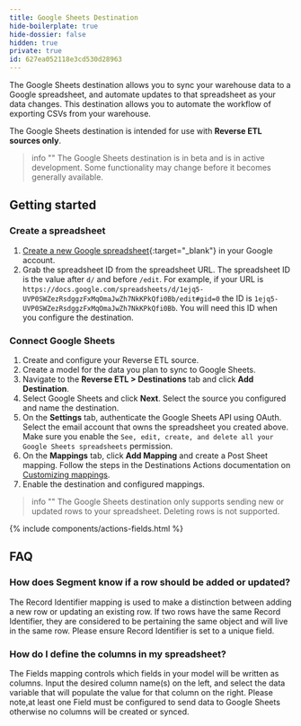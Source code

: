 ```yaml
---
title: Google Sheets Destination
hide-boilerplate: true
hide-dossier: false
hidden: true
private: true
id: 627ea052118e3cd530d28963
---
```


The Google Sheets destination allows you to sync your warehouse data to a Google spreadsheet, and automate updates to that spreadsheet as your data changes. This destination allows you to automate the workflow of exporting CSVs from your warehouse.

The Google Sheets destination is intended for use with **Reverse ETL sources only**. 

> info ""
> The Google Sheets destination is in beta and is in active development. Some functionality may change before it becomes generally available.

## Getting started

### Create a spreadsheet
1. [Create a new Google spreadsheet](https://docs.google.com/spreadsheets/u/0/create?usp=sheets_home&ths=true){:target="_blank"} in your Google account.
2. Grab the spreadsheet ID from the spreadsheet URL. The spreadsheet ID is the value after `d/` and before `/edit`. For example, if your URL is `https://docs.google.com/spreadsheets/d/1ejq5-UVP0SWZezRsdggzFxMqOmaJwZh7NkKPkQfi0Bb/edit#gid=0` the ID is `1ejq5-UVP0SWZezRsdggzFxMqOmaJwZh7NkKPkQfi0Bb`. You will need this ID when you configure the destination.

### Connect Google Sheets
1. Create and configure your Reverse ETL source.
2. Create a model for the data you plan to sync to Google Sheets.
3. Navigate to the **Reverse ETL > Destinations** tab and click **Add Destination**. 
4. Select Google Sheets and click **Next**. Select the source you configured and name the destination.
5. On the **Settings** tab, authenticate the Google Sheets API using OAuth. Select the email account that owns the spreadsheet you created above. Make sure you enable the `See, edit, create, and delete all your Google Sheets spreadsheets` permission. 
6. On the **Mappings** tab, click **Add Mapping** and create a Post Sheet mapping. Follow the steps in the Destinations Actions documentation on [Customizing mappings](/docs/connections/destinations/actions/#customizing-mappings).
7. Enable the destination and configured mappings.

> info ""
> The Google Sheets destination only supports sending new or updated rows to your spreadsheet. Deleting rows is not supported.

{% include components/actions-fields.html %}

## FAQ

### How does Segment know if a row should be added or updated?

The Record Identifier mapping is used to make a distinction between adding a new row or updating an existing row. If two rows have the same Record Identifier, they are considered to be pertaining the same object and will live in the same row. Please ensure Record Identifier is set to a unique field.

### How do I define the columns in my spreadsheet?

The Fields mapping controls which fields in your model will be written as columns. Input the desired column name(s) on the left, and select the data variable that will populate the value for that column on the right. Please note,at least one Field must be configured to send data to Google Sheets otherwise no columns will be created or synced.